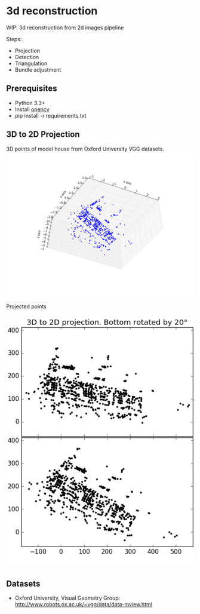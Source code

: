 # 3d reconstruction

WIP: 3d reconstruction from 2d images pipeline

Steps:
* Projection
* Detection
* Triangulation
* Bundle adjustment

## Prerequisites
* Python 3.3+
* Install [opencv](http://opencv.org/)
* pip install -r requirements.txt

## 3D to 2D Projection
3D points of model house from Oxford University VGG datasets.
![](testsets/house_3d.png?raw=true)

Projected points

![](testsets/3d_to_2d_projection.png?raw=true)
## Datasets
* Oxford University, Visual Geometry Group: http://www.robots.ox.ac.uk/~vgg/data/data-mview.html
